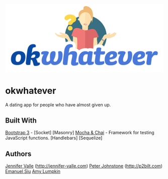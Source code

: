 ![OkWhatever Logo](public/assets/images/okwhatever_outline.png)

# okwhatever

A dating app for people who have almost given up.

## Built With
[Bootstrap 3](http://getbootstrap.com/docs/3.3/) - 
[Socket]
[Masonry]
[Mocha & Chai](http://mherman.org/blog/2015/09/10/testing-node-js-with-mocha-and-chai/#.Wr7PjZPwbOQ) - Framework for testing JavaScript functions.
[Handlebars]
[Sequelize]

## Authors
[Jennifer Valle](https://github.com/jvallexm) (http://jennifer-valle.com)
[Peter Johnstone](https://github.com/p2bilt) (http://p2bilt.com)
[Emanuel Siu](https://github.com/emansiu)
[Amy Lumpkin](https://github.com/amylumpkin)



